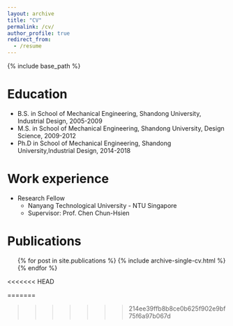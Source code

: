 ```yaml
---
layout: archive
title: "CV"
permalink: /cv/
author_profile: true
redirect_from:
  - /resume
---
```


{% include base_path %}

Education
======
* B.S. in School of Mechanical Engineering, Shandong University, Industrial Design, 2005-2009
* M.S. in School of Mechanical Engineering, Shandong University, Design Science, 2009-2012
* Ph.D in School of Mechanical Engineering, Shandong University,Industrial Design, 2014-2018 

Work experience
======
* Research Fellow
  * Nanyang Technological University - NTU Singapore
  * Supervisor: Prof. Chen Chun-Hsien


Publications
======
  <ul>{% for post in site.publications %}
    {% include archive-single-cv.html %}
  {% endfor %}</ul>
<!--   
Teaching
======
  <ul>{% for post in site.teaching %}
    {% include archive-single-cv.html %}
  {% endfor %}</ul> -->
<<<<<<< HEAD
  
=======

>>>>>>> 214ee39ffb8b8ce0b625f902e9bf75f6a97b067d
